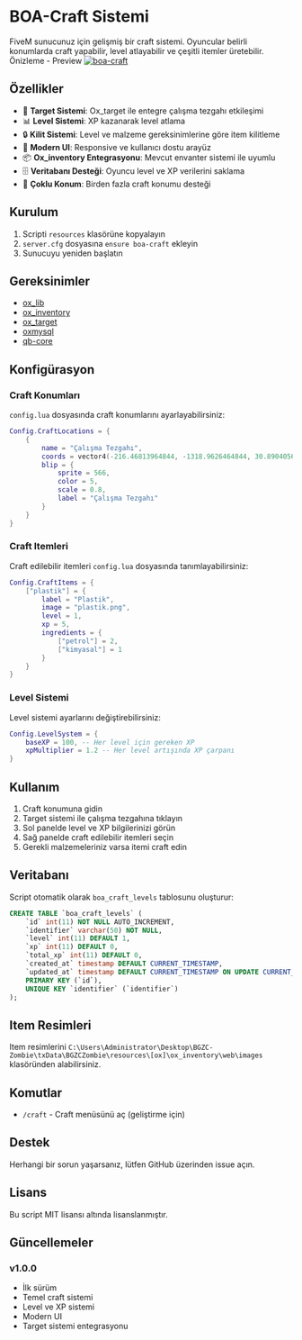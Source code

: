 # BOA-Craft Sistemi

FiveM sunucunuz için gelişmiş bir craft sistemi. Oyuncular belirli konumlarda craft yapabilir, level atlayabilir ve çeşitli itemler üretebilir.
Önizleme - Preview
[![boa-craft](https://img.youtube.com/vi/3KJve4siROI/0.jpg)](https://www.youtube.com/watch?v=3KJve4siROI)

## Özellikler

- 🎯 **Target Sistemi**: Ox_target ile entegre çalışma tezgahı etkileşimi
- 📊 **Level Sistemi**: XP kazanarak level atlama
- 🔒 **Kilit Sistemi**: Level ve malzeme gereksinimlerine göre item kilitleme
- 🎨 **Modern UI**: Responsive ve kullanıcı dostu arayüz
- 📦 **Ox_inventory Entegrasyonu**: Mevcut envanter sistemi ile uyumlu
- 🗄️ **Veritabanı Desteği**: Oyuncu level ve XP verilerini saklama
- 📍 **Çoklu Konum**: Birden fazla craft konumu desteği

## Kurulum

1. Scripti `resources` klasörüne kopyalayın
2. `server.cfg` dosyasına `ensure boa-craft` ekleyin
3. Sunucuyu yeniden başlatın

## Gereksinimler

- [ox_lib](https://github.com/overextended/ox_lib)
- [ox_inventory](https://github.com/overextended/ox_inventory)
- [ox_target](https://github.com/overextended/ox_target)
- [oxmysql](https://github.com/overextended/oxmysql)
- [qb-core](https://github.com/qbcore-framework/qb-core)

## Konfigürasyon

### Craft Konumları

`config.lua` dosyasında craft konumlarını ayarlayabilirsiniz:

```lua
Config.CraftLocations = {
    {
        name = "Çalışma Tezgahı",
        coords = vector4(-216.46813964844, -1318.9626464844, 30.890405654907, 271.23385620117),
        blip = {
            sprite = 566,
            color = 5,
            scale = 0.8,
            label = "Çalışma Tezgahı"
        }
    }
}
```

### Craft Itemleri

Craft edilebilir itemleri `config.lua` dosyasında tanımlayabilirsiniz:

```lua
Config.CraftItems = {
    ["plastik"] = {
        label = "Plastik",
        image = "plastik.png",
        level = 1,
        xp = 5,
        ingredients = {
            ["petrol"] = 2,
            ["kimyasal"] = 1
        }
    }
}
```

### Level Sistemi

Level sistemi ayarlarını değiştirebilirsiniz:

```lua
Config.LevelSystem = {
    baseXP = 100, -- Her level için gereken XP
    xpMultiplier = 1.2 -- Her level artışında XP çarpanı
}
```

## Kullanım

1. Craft konumuna gidin
2. Target sistemi ile çalışma tezgahına tıklayın
3. Sol panelde level ve XP bilgilerinizi görün
4. Sağ panelde craft edilebilir itemleri seçin
5. Gerekli malzemeleriniz varsa itemi craft edin

## Veritabanı

Script otomatik olarak `boa_craft_levels` tablosunu oluşturur:

```sql
CREATE TABLE `boa_craft_levels` (
    `id` int(11) NOT NULL AUTO_INCREMENT,
    `identifier` varchar(50) NOT NULL,
    `level` int(11) DEFAULT 1,
    `xp` int(11) DEFAULT 0,
    `total_xp` int(11) DEFAULT 0,
    `created_at` timestamp DEFAULT CURRENT_TIMESTAMP,
    `updated_at` timestamp DEFAULT CURRENT_TIMESTAMP ON UPDATE CURRENT_TIMESTAMP,
    PRIMARY KEY (`id`),
    UNIQUE KEY `identifier` (`identifier`)
);
```

## Item Resimleri

Item resimlerini `C:\Users\Administrator\Desktop\BGZC-Zombie\txData\BGZCZombie\resources\[ox]\ox_inventory\web\images` klasöründen alabilirsiniz.

## Komutlar

- `/craft` - Craft menüsünü aç (geliştirme için)

## Destek

Herhangi bir sorun yaşarsanız, lütfen GitHub üzerinden issue açın.

## Lisans

Bu script MIT lisansı altında lisanslanmıştır.

## Güncellemeler

### v1.0.0
- İlk sürüm
- Temel craft sistemi
- Level ve XP sistemi
- Modern UI
- Target sistemi entegrasyonu
